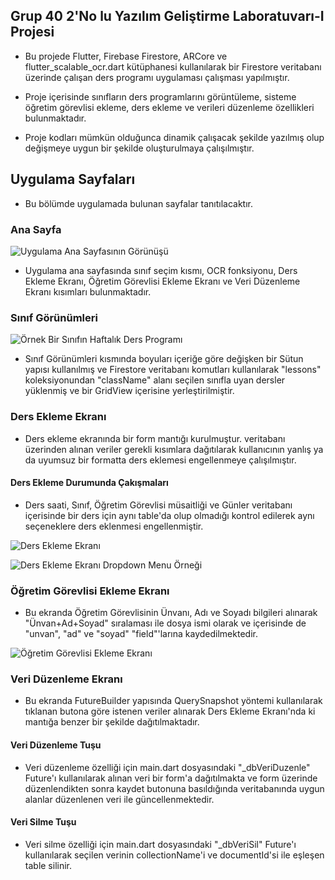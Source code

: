## Grup 40 2'No lu Yazılım Geliştirme Laboratuvarı-I Projesi

- Bu projede Flutter, Firebase Firestore, ARCore ve flutter_scalable_ocr.dart kütüphanesi kullanılarak bir Firestore veritabanı üzerinde çalışan ders programı uygulaması çalışması yapılmıştır.

- Proje içerisinde sınıfların ders programlarını görüntüleme, sisteme öğretim görevlisi ekleme, ders ekleme ve verileri düzenleme özellikleri bulunmaktadır.

- Proje kodları mümkün olduğunca dinamik çalışacak şekilde yazılmış olup değişmeye uygun bir şekilde oluşturulmaya çalışılmıştır.

## Uygulama Sayfaları

- Bu bölümde uygulamada bulunan sayfalar tanıtılacaktır.

### Ana Sayfa

![Uygulama Ana Sayfasının Görünüşü](photos/anasayfa.jpg)

- Uygulama ana sayfasında sınıf seçim kısmı, OCR fonksiyonu, Ders Ekleme Ekranı, Öğretim Görevlisi Ekleme Ekranı ve Veri Düzenleme Ekranı kısımları bulunmaktadır.

### Sınıf Görünümleri

![Örnek Bir Sınıfın Haftalık Ders Programı](photos/sinifdersgorunumu.jpg)

- Sınıf Görünümleri kısmında boyuları içeriğe göre değişken bir Sütun yapısı kullanılmış ve Firestore veritabanı komutları kullanılarak "lessons" koleksiyonundan "className" alanı seçilen sınıfla uyan dersler yüklenmiş ve bir GridView içerisine yerleştirilmiştir.

### Ders Ekleme Ekranı

- Ders ekleme ekranında bir form mantığı kurulmuştur. veritabanı üzerinden alınan veriler gerekli kısımlara dağıtılarak kullanıcının yanlış ya da uyumsuz bir formatta ders eklemesi engellenmeye çalışılmıştır.

#### Ders Ekleme Durumunda Çakışmaları

- Ders saati, Sınıf, Öğretim Görevlisi müsaitliği ve Günler veritabanı içerisinde bir ders için aynı table'da olup olmadığı kontrol edilerek aynı seçeneklere ders eklenmesi engellenmiştir.

![Ders Ekleme Ekranı](photos/dersekleme.jpg)

![Ders Ekleme Ekranı Dropdown Menu Örneği](photos/dersekleme2.jpg)

### Öğretim Görevlisi Ekleme Ekranı

- Bu ekranda Öğretim Görevlisinin Ünvanı, Adı ve Soyadı bilgileri alınarak "Ünvan+Ad+Soyad" sıralaması ile dosya ismi olarak ve içerisinde de "unvan", "ad" ve "soyad" "field"'larına kaydedilmektedir.

![Öğretim Görevlisi Ekleme Ekranı](photos/hocaekleme.jpg)

### Veri Düzenleme Ekranı

- Bu ekranda FutureBuilder yapısında QuerySnapshot yöntemi kullanılarak tıklanan butona göre istenen veriler alınarak Ders Ekleme Ekranı'nda ki mantığa benzer bir şekilde dağıtılmaktadır.

#### Veri Düzenleme Tuşu

- Veri düzenleme özelliği için main.dart dosyasındaki "\_dbVeriDuzenle" Future'ı kullanılarak alınan veri bir form'a dağıtılmakta ve form üzerinde düzenlendikten sonra kaydet butonuna basıldığında veritabanında uygun alanlar düzenlenen veri ile güncellenmektedir.

#### Veri Silme Tuşu

- Veri silme özelliği için main.dart dosyasındaki "\_dbVeriSil" Future'ı kullanılarak seçilen verinin collectionName'i ve documentId'si ile eşleşen table silinir.
